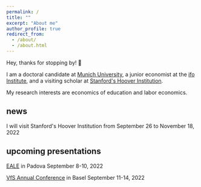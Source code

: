 ```yaml
---
permalink: /
title: ""
excerpt: "About me"
author_profile: true
redirect_from: 
  - /about/
  - /about.html
---
```


Hey, thanks for stopping by! 👋

I am a doctoral candidate at [Munich University](https://www.lmu.de/en/index.html), 
a junior economist at the [ifo Institute](https://www.ifo.de/en), 
and a visiting scholar at [Stanford's Hoover Institution](https://www.hoover.org/).

My research interests are economics of education and labor economics. 


## news

I will visit Stanford's Hoover Institution from September 26 to November 18, 2022

## upcoming presentations 

[EALE](https://eale.nl/)  in Padova September 8-10, 2022

[VfS Annual Conference](https://www.socialpolitik.de/de/termin/jahrestagung-2022) 
in Basel September 11-14, 2022




